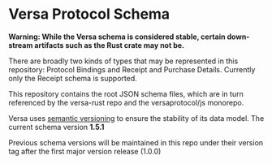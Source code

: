 # Versa Protocol Schema

**Warning: While the Versa schema is considered stable, certain down-stream artifacts such as the Rust crate may not be.**

There are broadly two kinds of types that may be represented in this repository: Protocol Bindings and Receipt and Purchase Details. Currently only the Receipt schema is supported.

This repository contains the root JSON schema files, which are in turn referenced by the versa-rust repo and the versaprotocol/js monorepo.

Versa uses [semantic versioning](https://semver.org/) to ensure the stability of its data model. The current schema version **1.5.1**

Previous schema versions will be maintained in this repo under their version tag after the first major version release (1.0.0)
